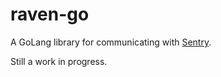 raven-go
========

A GoLang library for communicating with [Sentry][sentry].

Still a work in progress.

[sentry]: http://www.github.com/dcramer/sentry
